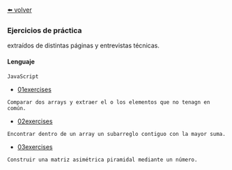 [⬅️ volver](https://github.com/LuciaMeyer/practice)


### Ejercicios de práctica
extraídos de distintas páginas y entrevistas técnicas.



#### Lenguaje

```
JavaScript 
```

- [01exercises](https://github.com/LuciaMeyer/practice/blob/main/exercises_random/01exercises.js)
```
Comparar dos arrays y extraer el o los elementos que no tenagn en común.
```

- [02exercises](https://github.com/LuciaMeyer/practice/blob/main/exercises_random/02exercises.js)
```
Encontrar dentro de un array un subarreglo contiguo con la mayor suma.
```

- [03exercises](https://github.com/LuciaMeyer/practice/blob/main/exercises_random/03excercise.js)
```
Construir una matriz asimétrica piramidal mediante un número.
```



